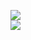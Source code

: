 [![](https://img.shields.io/badge/Made%20With-Github%20Spray-lightgrey.svg?style=for-the-badge&logo=github)](https://github.com/Annihil/github-spray#10979)  
[![](https://i.imgur.com/2DrTn0Z.gif)](https://github.com/Annihil/github-spray)